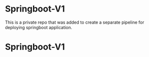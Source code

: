 # Springboot-V1
This is a private repo that was added to create a separate pipeline for deploying springboot application.
# Springboot-V1
